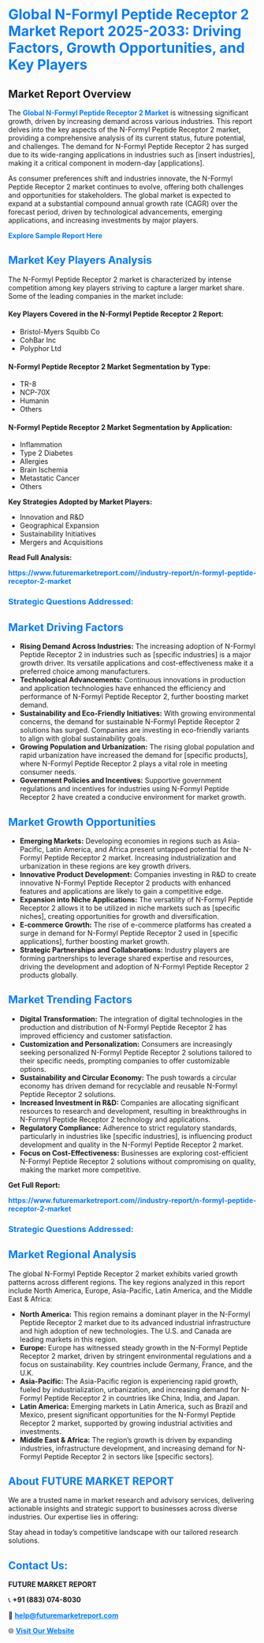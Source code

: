 <h1 style="color: #007BFF;">Global N-Formyl Peptide Receptor 2 Market Report 2025-2033: Driving Factors, Growth Opportunities, and Key Players</h1>

<section id="overview">
<h2>Market Report Overview</h2>
<p>The <a href="https://www.futuremarketreport.com//industry-report/n-formyl-peptide-receptor-2-market" style="color: #007BFF; text-decoration: none;"><strong>Global N-Formyl Peptide Receptor 2 Market</strong></a> is witnessing significant growth, driven by increasing demand across various industries. This report delves into the key aspects of the N-Formyl Peptide Receptor 2 market, providing a comprehensive analysis of its current status, future potential, and challenges. The demand for N-Formyl Peptide Receptor 2 has surged due to its wide-ranging applications in industries such as [insert industries], making it a critical component in modern-day [applications].</p>
<p>As consumer preferences shift and industries innovate, the N-Formyl Peptide Receptor 2 market continues to evolve, offering both challenges and opportunities for stakeholders. The global market is expected to expand at a substantial compound annual growth rate (CAGR) over the forecast period, driven by technological advancements, emerging applications, and increasing investments by major players.</p>
</section>

<section id="overview">
<p><a href="https://www.futuremarketreport.com//request-sample/reportId=52935" style="color: #007BFF; text-decoration: none;"><strong>Explore Sample Report Here</strong></a></p>
</section>

<section id="key-players">
<h2 style="color: #007BFF;">Market Key Players Analysis</h2>
<p>The N-Formyl Peptide Receptor 2 market is characterized by intense competition among key players striving to capture a larger market share. Some of the leading companies in the market include:</p>
<h4>Key Players Covered in the N-Formyl Peptide Receptor 2 Report:</h4>
<ul><li>Bristol-Myers Squibb Co</li><li>CohBar Inc</li><li>Polyphor Ltd</li></ul>
<h4>N-Formyl Peptide Receptor 2 Market Segmentation by Type:</h4>
<ul><li>TR-8</li><li>NCP-70X</li><li>Humanin</li><li>Others</li></ul>

<h4>N-Formyl Peptide Receptor 2 Market Segmentation by Application:</h4>
<ul><li>Inflammation</li><li>Type 2 Diabetes</li><li>Allergies</li><li>Brain Ischemia</li><li>Metastatic Cancer</li><li>Others</li></ul>
<p><strong>Key Strategies Adopted by Market Players:</strong></p>
<ul>
<li>Innovation and R&D</li>
<li>Geographical Expansion</li>
<li>Sustainability Initiatives</li>
<li>Mergers and Acquisitions</li>
</ul>
</section>

<section>
<p><strong>Read Full Analysis: </strong></p><a href="https://www.futuremarketreport.com//industry-report/n-formyl-peptide-receptor-2-market" style="color: #007BFF; text-decoration: none;"><strong>https://www.futuremarketreport.com//industry-report/n-formyl-peptide-receptor-2-market</strong></a>
<h3 style="color: #007BFF;">Strategic Questions Addressed:</h3>
</section>

<section id="driving-factors">
<h2 style="color: #007BFF;">Market Driving Factors</h2>
<ul>
<li><strong>Rising Demand Across Industries:</strong> The increasing adoption of N-Formyl Peptide Receptor 2 in industries such as [specific industries] is a major growth driver. Its versatile applications and cost-effectiveness make it a preferred choice among manufacturers.</li>
<li><strong>Technological Advancements:</strong> Continuous innovations in production and application technologies have enhanced the efficiency and performance of N-Formyl Peptide Receptor 2, further boosting market demand.</li>
<li><strong>Sustainability and Eco-Friendly Initiatives:</strong> With growing environmental concerns, the demand for sustainable N-Formyl Peptide Receptor 2 solutions has surged. Companies are investing in eco-friendly variants to align with global sustainability goals.</li>
<li><strong>Growing Population and Urbanization:</strong> The rising global population and rapid urbanization have increased the demand for [specific products], where N-Formyl Peptide Receptor 2 plays a vital role in meeting consumer needs.</li>
<li><strong>Government Policies and Incentives:</strong> Supportive government regulations and incentives for industries using N-Formyl Peptide Receptor 2 have created a conducive environment for market growth.</li>
</ul>
</section>

<section id="growth-opportunities">
<h2 style="color: #007BFF;">Market Growth Opportunities</h2>
<ul>
<li><strong>Emerging Markets:</strong> Developing economies in regions such as Asia-Pacific, Latin America, and Africa present untapped potential for the N-Formyl Peptide Receptor 2 market. Increasing industrialization and urbanization in these regions are key growth drivers.</li>
<li><strong>Innovative Product Development:</strong> Companies investing in R&D to create innovative N-Formyl Peptide Receptor 2 products with enhanced features and applications are likely to gain a competitive edge.</li>
<li><strong>Expansion into Niche Applications:</strong> The versatility of N-Formyl Peptide Receptor 2 allows it to be utilized in niche markets such as [specific niches], creating opportunities for growth and diversification.</li>
<li><strong>E-commerce Growth:</strong> The rise of e-commerce platforms has created a surge in demand for N-Formyl Peptide Receptor 2 used in [specific applications], further boosting market growth.</li>
<li><strong>Strategic Partnerships and Collaborations:</strong> Industry players are forming partnerships to leverage shared expertise and resources, driving the development and adoption of N-Formyl Peptide Receptor 2 products globally.</li>
</ul>
</section>

<section id="trending-factors">
<h2 style="color: #007BFF;">Market Trending Factors</h2>
<ul>
<li><strong>Digital Transformation:</strong> The integration of digital technologies in the production and distribution of N-Formyl Peptide Receptor 2 has improved efficiency and customer satisfaction.</li>
<li><strong>Customization and Personalization:</strong> Consumers are increasingly seeking personalized N-Formyl Peptide Receptor 2 solutions tailored to their specific needs, prompting companies to offer customizable options.</li>
<li><strong>Sustainability and Circular Economy:</strong> The push towards a circular economy has driven demand for recyclable and reusable N-Formyl Peptide Receptor 2 solutions.</li>
<li><strong>Increased Investment in R&D:</strong> Companies are allocating significant resources to research and development, resulting in breakthroughs in N-Formyl Peptide Receptor 2 technology and applications.</li>
<li><strong>Regulatory Compliance:</strong> Adherence to strict regulatory standards, particularly in industries like [specific industries], is influencing product development and quality in the N-Formyl Peptide Receptor 2 market.</li>
<li><strong>Focus on Cost-Effectiveness:</strong> Businesses are exploring cost-efficient N-Formyl Peptide Receptor 2 solutions without compromising on quality, making the market more competitive.</li>
</ul>
</section>

<section>
<p><strong>Get Full Report: </strong></p><a href="https://www.futuremarketreport.com//industry-report/n-formyl-peptide-receptor-2-market" style="color: #007BFF; text-decoration: none;"><strong>https://www.futuremarketreport.com//industry-report/n-formyl-peptide-receptor-2-market</strong></a>
<h3 style="color: #007BFF;">Strategic Questions Addressed:</h3>
</section>


<section id="regional-analysis">
<h2 style="color: #007BFF;">Market Regional Analysis</h2>
<p>The global N-Formyl Peptide Receptor 2 market exhibits varied growth patterns across different regions. The key regions analyzed in this report include North America, Europe, Asia-Pacific, Latin America, and the Middle East & Africa:</p>
<ul>
<li><strong>North America:</strong> This region remains a dominant player in the N-Formyl Peptide Receptor 2 market due to its advanced industrial infrastructure and high adoption of new technologies. The U.S. and Canada are leading markets in this region.</li>
<li><strong>Europe:</strong> Europe has witnessed steady growth in the N-Formyl Peptide Receptor 2 market, driven by stringent environmental regulations and a focus on sustainability. Key countries include Germany, France, and the U.K.</li>
<li><strong>Asia-Pacific:</strong> The Asia-Pacific region is experiencing rapid growth, fueled by industrialization, urbanization, and increasing demand for N-Formyl Peptide Receptor 2 in countries like China, India, and Japan.</li>
<li><strong>Latin America:</strong> Emerging markets in Latin America, such as Brazil and Mexico, present significant opportunities for the N-Formyl Peptide Receptor 2 market, supported by growing industrial activities and investments.</li>
<li><strong>Middle East & Africa:</strong> The region’s growth is driven by expanding industries, infrastructure development, and increasing demand for N-Formyl Peptide Receptor 2 in sectors like [specific sectors].</li>
</ul>
</section>

<footer>
<h2 style="color: #007BFF;">About FUTURE MARKET REPORT</h2>
<p>We are a trusted name in market research and advisory services, delivering actionable insights and strategic support to businesses across diverse industries. Our expertise lies in offering:</p>

<p>Stay ahead in today’s competitive landscape with our tailored research solutions.</p>

<h2 style="color: #007BFF;">Contact Us:</h2>
<p><strong>FUTURE MARKET REPORT</strong></p>
<p>📞 <strong>+91 (883) 074-8030</strong></p>
<p>📧 <strong><a href="mailto:help@futuremarketreport.com" style="color: #007BFF;">help@futuremarketreport.com</a></strong></p>
<p>🌐 <strong><a href="https://www.futuremarketreport.com/" style="color: #007BFF;">Visit Our Website</a></strong></p>
</footer>